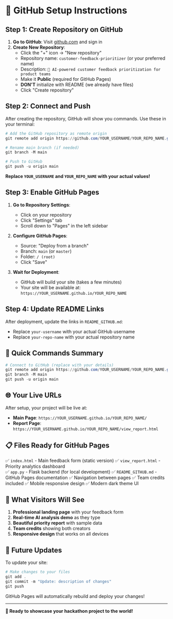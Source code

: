 # 🚀 GitHub Setup Instructions

## Step 1: Create Repository on GitHub

1. **Go to GitHub**: Visit [github.com](https://github.com) and sign in
2. **Create New Repository**:
   - Click the "+" icon → "New repository"
   - Repository name: `customer-feedback-prioritizer` (or your preferred name)
   - Description: `🎯 AI-powered customer feedback prioritization for product teams`
   - Make it **Public** (required for GitHub Pages)
   - **DON'T** initialize with README (we already have files)
   - Click "Create repository"

## Step 2: Connect and Push

After creating the repository, GitHub will show you commands. Use these in your terminal:

```powershell
# Add the GitHub repository as remote origin
git remote add origin https://github.com/YOUR_USERNAME/YOUR_REPO_NAME.git

# Rename main branch (if needed)
git branch -M main

# Push to GitHub
git push -u origin main
```

**Replace `YOUR_USERNAME` and `YOUR_REPO_NAME` with your actual values!**

## Step 3: Enable GitHub Pages

1. **Go to Repository Settings**:
   - Click on your repository
   - Click "Settings" tab
   - Scroll down to "Pages" in the left sidebar

2. **Configure GitHub Pages**:
   - Source: "Deploy from a branch"
   - Branch: `main` (or `master`)
   - Folder: `/ (root)`
   - Click "Save"

3. **Wait for Deployment**:
   - GitHub will build your site (takes a few minutes)
   - Your site will be available at: `https://YOUR_USERNAME.github.io/YOUR_REPO_NAME`

## Step 4: Update README Links

After deployment, update the links in `README_GITHUB.md`:
- Replace `your-username` with your actual GitHub username
- Replace `your-repo-name` with your actual repository name

## 🎯 Quick Commands Summary

```powershell
# Connect to GitHub (replace with your details)
git remote add origin https://github.com/YOUR_USERNAME/YOUR_REPO_NAME.git
git branch -M main
git push -u origin main
```

## 🌐 Your Live URLs

After setup, your project will be live at:
- **Main Page**: `https://YOUR_USERNAME.github.io/YOUR_REPO_NAME/`
- **Report Page**: `https://YOUR_USERNAME.github.io/YOUR_REPO_NAME/view_report.html`

## 📋 Files Ready for GitHub Pages

✅ `index.html` - Main feedback form (static version)
✅ `view_report.html` - Priority analytics dashboard  
✅ `app.py` - Flask backend (for local development)
✅ `README_GITHUB.md` - GitHub Pages documentation
✅ Navigation between pages
✅ Team credits included
✅ Mobile responsive design
✅ Modern dark theme UI

## 🎨 What Visitors Will See

1. **Professional landing page** with your feedback form
2. **Real-time AI analysis demo** as they type
3. **Beautiful priority report** with sample data
4. **Team credits** showing both creators
5. **Responsive design** that works on all devices

## 🔄 Future Updates

To update your site:
```powershell
# Make changes to your files
git add .
git commit -m "Update: description of changes"
git push
```

GitHub Pages will automatically rebuild and deploy your changes!

---

**🚀 Ready to showcase your hackathon project to the world!**